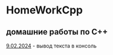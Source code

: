 # HomeWorkCpp
## домашние работы по C++ 
[9.02.2024]([https://github.com/RomanLyashenko/HomeWorkCPP/tree/main/9.02.24](https://github.com/RomanLyashenko/HomeWorkCPP/blob/main/9.02.24/Lyashenko_homework_C%2B%2B.cpp)https://github.com/RomanLyashenko/HomeWorkCPP/blob/main/9.02.24/Lyashenko_homework_C%2B%2B.cpp) - вывод текста в консоль
